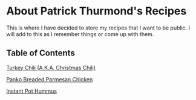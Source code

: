 # About Patrick Thurmond's Recipes
This is where I have decided to store my recipes that I want to be public. I will add to this as I remember things or come up with them.

## Table of Contents

[Turkey Chili (A.K.A. Christmas Chili)](Turkey_Chili.md)

[Panko Breaded Parmesan Chicken](Panko_Breaded_Parmesan_Chicken.md)

[Instant Pot Hummus](Instant_Pot_Hummus.md)

